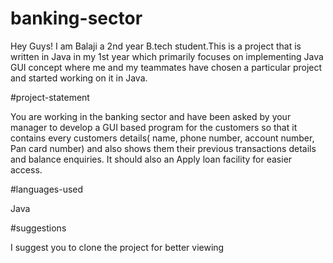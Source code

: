 # banking-sector
Hey Guys! I am Balaji a 2nd year B.tech student.This is a project that is written in Java in my 1st year which primarily focuses on implementing Java GUI concept where me and my teammates have chosen a particular project and started working on it in Java. 

#project-statement 

You are working in the banking sector and have been asked by your manager to develop a GUI based program for the customers so that it contains every customers details( name, phone number, account number, Pan card number) and also shows them their previous transactions details and balance enquiries. It should also an Apply loan facility for easier access.

#languages-used

Java

#suggestions

I suggest you to clone the project for better viewing
